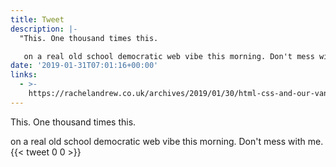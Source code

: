 ```yaml
---
title: Tweet
description: |-
  "This. One thousand times this. 

   on a real old school democratic web vibe this morning. Don't mess with me."
date: '2019-01-31T07:01:16+00:00'
links:
  - >-
    https://rachelandrew.co.uk/archives/2019/01/30/html-css-and-our-vanishing-industry-entry-points/
---
```

This. One thousand times this. 

 on a real old school democratic web vibe this morning. Don't mess with me.
      {{< tweet 0 0 >}}
    
